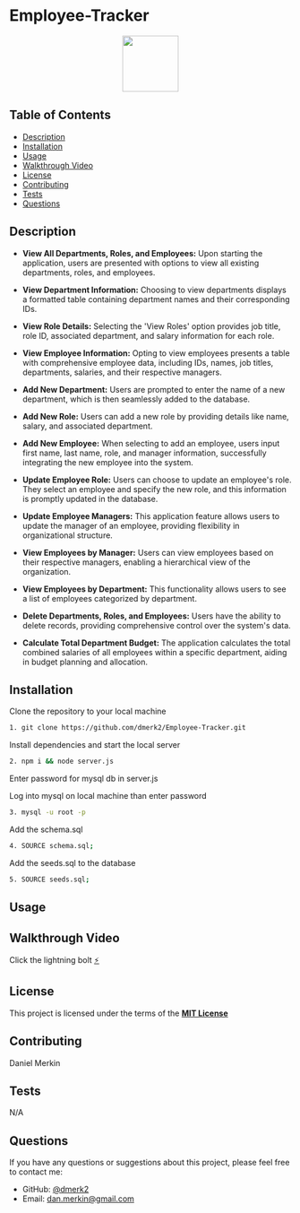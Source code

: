 # Employee-Tracker

<div align="center">
  <img src="https://img.shields.io/badge/License-MIT-yellow.svg" width="100">
</div>

## Table of Contents

- [Description](#description)
- [Installation](#installation)
- [Usage](#usage)
- [Walkthrough Video](#walkthrough-video)
- [License](#license)
- [Contributing](#contributing)
- [Tests](#tests)
- [Questions](#questions)

## Description

- **View All Departments, Roles, and Employees:** Upon starting the application, users are presented with options to view all existing departments, roles, and employees.

- **View Department Information:** Choosing to view departments displays a formatted table containing department names and their corresponding IDs.

- **View Role Details:** Selecting the 'View Roles' option provides job title, role ID, associated department, and salary information for each role.

- **View Employee Information:** Opting to view employees presents a table with comprehensive employee data, including IDs, names, job titles, departments, salaries, and their respective managers.

- **Add New Department:** Users are prompted to enter the name of a new department, which is then seamlessly added to the database.

- **Add New Role:** Users can add a new role by providing details like name, salary, and associated department.

- **Add New Employee:** When selecting to add an employee, users input first name, last name, role, and manager information, successfully integrating the new employee into the system.

- **Update Employee Role:** Users can choose to update an employee's role. They select an employee and specify the new role, and this information is promptly updated in the database.

- **Update Employee Managers:** This application feature allows users to update the manager of an employee, providing flexibility in organizational structure.

- **View Employees by Manager:** Users can view employees based on their respective managers, enabling a hierarchical view of the organization.

- **View Employees by Department:** This functionality allows users to see a list of employees categorized by department.

- **Delete Departments, Roles, and Employees:** Users have the ability to delete records, providing comprehensive control over the system's data.

- **Calculate Total Department Budget:** The application calculates the total combined salaries of all employees within a specific department, aiding in budget planning and allocation.

## Installation

Clone the repository to your local machine

```sh
1. git clone https://github.com/dmerk2/Employee-Tracker.git
```

Install dependencies and start the local server

```sh
2. npm i && node server.js
```

Enter password for mysql db in server.js

Log into mysql on local machine than enter password

```sh
3. mysql -u root -p
```

Add the schema.sql

```sh
4. SOURCE schema.sql;
```

Add the seeds.sql to the database

```sh
5. SOURCE seeds.sql;
```

## Usage

## Walkthrough Video

Click the lightning bolt [⚡]()

## License

This project is licensed under the terms of the **[MIT License](https://opensource.org/licenses/MIT)**

## Contributing

Daniel Merkin

## Tests

N/A

## Questions

If you have any questions or suggestions about this project, please feel free to contact me:

- GitHub: [@dmerk2](https://github.com/dmerk2)
- Email: dan.merkin@gmail.com
